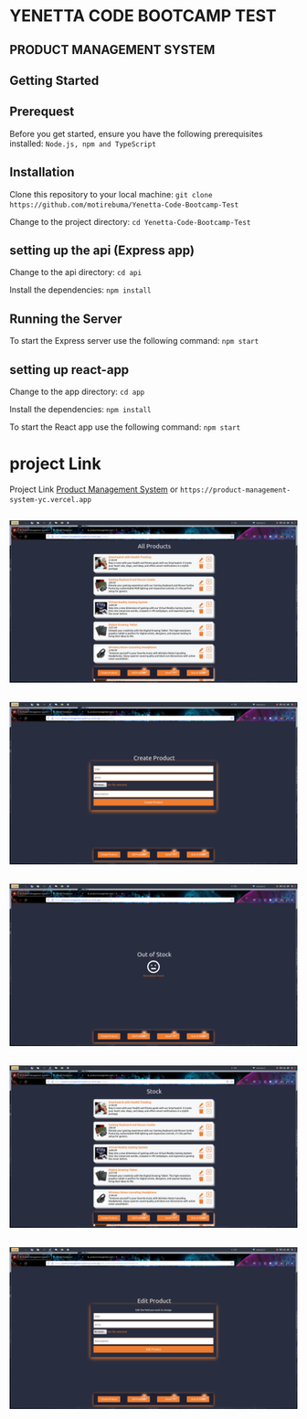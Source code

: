 # YENETTA CODE BOOTCAMP TEST
## PRODUCT MANAGEMENT SYSTEM

## Getting Started
## Prerequest 
Before you get started, ensure you have the following prerequisites installed: `Node.js, npm and TypeScript`

## Installation

Clone this repository to your local machine:
`git clone https://github.com/motirebuma/Yenetta-Code-Bootcamp-Test`

Change to the project directory:
`cd Yenetta-Code-Bootcamp-Test`

## setting up the api (Express app)
Change to the api directory:
`cd api`

Install the dependencies:
`npm install`


## Running the Server
To start the Express server use the following command:
`npm start`

## setting up react-app
Change to the app directory:
`cd app`

Install the dependencies:
`npm install`

To start the React app use the following command:
`npm start`

# project Link
Project Link [Product Management System](https://product-management-system-yc.vercel.app)
or
`https://product-management-system-yc.vercel.app`



![COMMANDS!](screenshots/all_products.png)
--------------------------------------
![COMMANDS!](screenshots/create_product.png)
--------------------------------------
![COMMANDS!](screenshots/out_of_stock.png)
--------------------------------------
![COMMANDS!](screenshots/stock.png)
--------------------------------------
![COMMANDS!](screenshots/edit_product.png)
--------------------------------------


